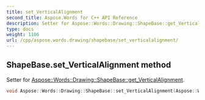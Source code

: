 ```yaml
---
title: set_VerticalAlignment
second_title: Aspose.Words for C++ API Reference
description: Setter for Aspose::Words::Drawing::ShapeBase::get_VerticalAlignment. 
type: docs
weight: 1106
url: /cpp/aspose.words.drawing/shapebase/set_verticalalignment/
---
```

## ShapeBase.set_VerticalAlignment method


Setter for [Aspose::Words::Drawing::ShapeBase::get_VerticalAlignment](../get_verticalalignment/).

```cpp
void Aspose::Words::Drawing::ShapeBase::set_VerticalAlignment(Aspose::Words::Drawing::VerticalAlignment value)
```

